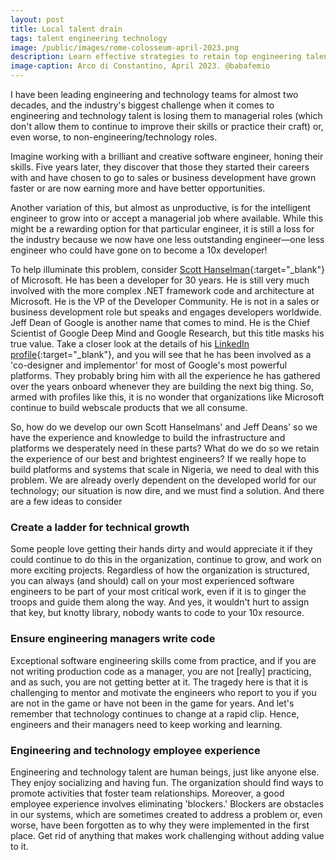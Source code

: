 ```yaml
---
layout: post
title: Local talent drain
tags: talent engineering technology
image: /public/images/rome-colosseum-april-2023.png
description: Learn effective strategies to retain top engineering talent, leveraging insights from industry luminaries like Scott Hanselman and Jeff Dean. Discover how to nurture and retain experienced engineers for sustainable growth in the technology sector
image-caption: Arco di Constantino, April 2023. @babafemio
---
```


I have been leading engineering and technology teams for almost two decades, and the industry's biggest challenge when it comes to engineering and technology talent is losing them to managerial roles (which don't allow them to continue to improve their skills or practice their craft) or, even worse, to non-engineering/technology roles.

Imagine working with a brilliant and creative software engineer, honing their skills. Five years later, they discover that those they started their careers with and have chosen to go to sales or business development have grown faster or are now earning more and have better opportunities.

<!--more-->

Another variation of this, but almost as unproductive, is for the intelligent engineer to grow into or accept a managerial job where available. While this might be a rewarding option for that particular engineer, it is still a loss for the industry because we now have one less outstanding engineer—one less engineer who could have gone on to become a 10x developer! 

To help illuminate this problem, consider [Scott Hanselman](https://www.linkedin.com/in/shanselman/){:target="_blank"} of Microsoft. He has been a developer for 30 years. He is still very much involved with the more complex .NET framework code and architecture at Microsoft. He is the VP of the Developer Community. He is not in a sales or business development role but speaks and engages developers worldwide. Jeff Dean of Google is another name that comes to mind. He is the Chief Scientist of Google Deep Mind and Google Research, but this title masks his true value. Take a closer look at the details of his [LinkedIn profile](https://www.linkedin.com/in/jeff-dean-8b212555/){:target="_blank"}, and you will see that he has been involved as a 'co-designer and implementor' for most of Google's most powerful platforms. They probably bring him with all the experience he has gathered over the years onboard whenever they are building the next big thing. So, armed with profiles like this, it is no wonder that organizations like Microsoft continue to build webscale products that we all consume. 

So, how do we develop our own Scott Hanselmans' and Jeff Deans' so we have the experience and knowledge to build the infrastructure and platforms we desperately need in these parts? What do we do so we retain the experience of our best and brightest engineers? If we really hope to build platforms and systems that scale in Nigeria, we need to deal with this problem. We are already overly dependent on the developed world for our technology; our situation is now dire, and we must find a solution. And there are a few ideas to consider

### Create a ladder for technical growth
Some people love getting their hands dirty and would appreciate it if they could continue to do this in the organization, continue to grow, and work on more exciting projects. Regardless of how the organization is structured, you can always (and should) call on your most experienced software engineers to be part of your most critical work, even if it is to ginger the troops and guide them along the way. And yes, it wouldn't hurt to assign that key, but knotty library, nobody wants to code to your 10x resource.

### Ensure engineering managers write code
Exceptional software engineering skills come from practice, and if you are not writing production code as a manager, you are not [really] practicing, and as such, you are not getting better at it. The tragedy here is that it is challenging to mentor and motivate the engineers who report to you if you are not in the game or have not been in the game for years. And let's remember that technology continues to change at a rapid clip. Hence, engineers and their managers need to keep working and learning.

### Engineering and technology employee experience
Engineering and technology talent are human beings, just like anyone else. They enjoy socializing and having fun. The organization should find ways to promote activities that foster team relationships. Moreover, a good employee experience involves eliminating 'blockers.' Blockers are obstacles in our systems, which are sometimes created to address a problem or, even worse, have been forgotten as to why they were implemented in the first place. Get rid of anything that makes work challenging without adding value to it.